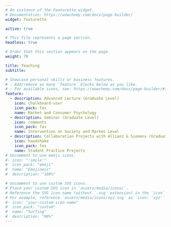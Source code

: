 ```yaml
---
# An instance of the Featurette widget.
# Documentation: https://wowchemy.com/docs/page-builder/
widget: featurette

active: true

# This file represents a page section.
headless: true

# Order that this section appears on the page.
weight: 70

title: Teaching
subtitle:

# Showcase personal skills or business features.
# - Add/remove as many `feature` blocks below as you like.
# - For available icons, see: https://wowchemy.com/docs/page-builder/#icons
feature:
  - description: Advanced Lecture (Graduate Level)
    icon: chalkboard-user
    icon_pack: fas
    name: Market and Consumer Psychology
  - description: Seminar (Graduate Level)
    icon: comments
    icon_pack: fas
    name: Intervention on Society and Market Level
  - description: Collaboration Projects with Allianz & Siemens (Graduate Level)
    icon: handshake
    icon_pack: fas
    name: Student Practice Projects
# Uncomment to use emoji icons.
#- icon: ":smile:"
#  icon_pack: "emoji"
#  name: "Emojiness"
#  description: "100%"

# Uncomment to use custom SVG icons.
# Place your custom SVG icon in `assets/media/icons/`.
# Reference the SVG icon name (without `.svg` extension) in the `icon` field.
# For example, reference `assets/media/icons/xyz.svg` as `icon: 'xyz'`
#- icon: "your-custom-icon-name"
#  icon_pack: "custom"
#  name: "Surfing"
#  description: "90%"
---
```

